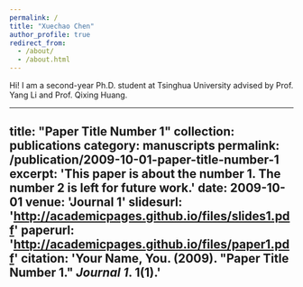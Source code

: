 ```yaml
---
permalink: /
title: "Xuechao Chen"
author_profile: true
redirect_from: 
  - /about/
  - /about.html
---
```


Hi! I am a second-year Ph.D. student at Tsinghua University advised by Prof. Yang Li and Prof. Qixing Huang.


---
title: "Paper Title Number 1"
collection: publications
category: manuscripts
permalink: /publication/2009-10-01-paper-title-number-1
excerpt: 'This paper is about the number 1. The number 2 is left for future work.'
date: 2009-10-01
venue: 'Journal 1'
slidesurl: 'http://academicpages.github.io/files/slides1.pdf'
paperurl: 'http://academicpages.github.io/files/paper1.pdf'
citation: 'Your Name, You. (2009). &quot;Paper Title Number 1.&quot; <i>Journal 1</i>. 1(1).'
---
